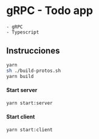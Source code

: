 # gRPC - Todo app
    - gRPC
    - Typescript

## Instrucciones

```sh
yarn
sh ./build-protos.sh
yarn build
```

#### Start server

```sh
yarn start:server
```

#### Start client

```sh
yarn start:client
```